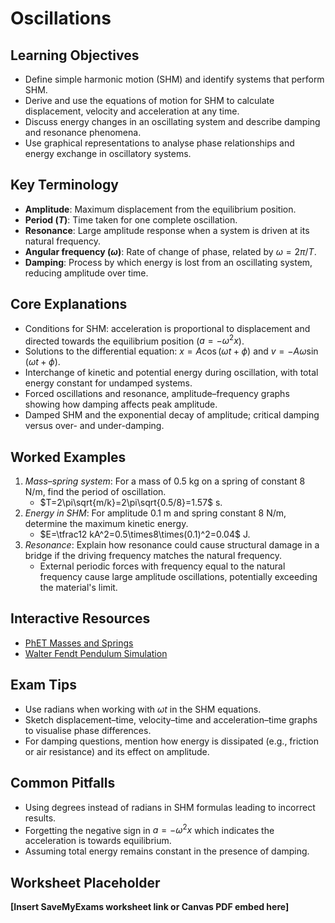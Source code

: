 # Oscillations

## Learning Objectives
- Define simple harmonic motion (SHM) and identify systems that perform SHM.
- Derive and use the equations of motion for SHM to calculate displacement, velocity and acceleration at any time.
- Discuss energy changes in an oscillating system and describe damping and resonance phenomena.
- Use graphical representations to analyse phase relationships and energy exchange in oscillatory systems.

## Key Terminology
- **Amplitude**: Maximum displacement from the equilibrium position.
- **Period ($T$)**: Time taken for one complete oscillation.
- **Resonance**: Large amplitude response when a system is driven at its natural frequency.
- **Angular frequency ($\omega$)**: Rate of change of phase, related by $\omega=2\pi/T$.
- **Damping**: Process by which energy is lost from an oscillating system, reducing amplitude over time.

## Core Explanations
- Conditions for SHM: acceleration is proportional to displacement and directed towards the equilibrium position ($a=-\omega^2 x$).
- Solutions to the differential equation: $x=A\cos(\omega t+\phi)$ and $v=-A\omega\sin(\omega t+\phi)$.
- Interchange of kinetic and potential energy during oscillation, with total energy constant for undamped systems.
- Forced oscillations and resonance, amplitude–frequency graphs showing how damping affects peak amplitude.
- Damped SHM and the exponential decay of amplitude; critical damping versus over- and under-damping.

## Worked Examples
1. *Mass–spring system*: For a mass of 0.5 kg on a spring of constant 8 N/m, find the period of oscillation.
   - $T=2\pi\sqrt{m/k}=2\pi\sqrt{0.5/8}=1.57$ s.
2. *Energy in SHM*: For amplitude 0.1 m and spring constant 8 N/m, determine the maximum kinetic energy.
   - $E=\tfrac12 kA^2=0.5\times8\times(0.1)^2=0.04$ J.
3. *Resonance*: Explain how resonance could cause structural damage in a bridge if the driving frequency matches the natural frequency.
   - External periodic forces with frequency equal to the natural frequency cause large amplitude oscillations, potentially exceeding the material's limit.

## Interactive Resources
- [PhET Masses and Springs](https://phet.colorado.edu/en/simulation/mass-spring-lab)
- [Walter Fendt Pendulum Simulation](https://www.walter-fendt.de/html5/phen/pendulum_en.htm)

## Exam Tips
- Use radians when working with $\omega t$ in the SHM equations.
- Sketch displacement–time, velocity–time and acceleration–time graphs to visualise phase differences.
- For damping questions, mention how energy is dissipated (e.g., friction or air resistance) and its effect on amplitude.

## Common Pitfalls
- Using degrees instead of radians in SHM formulas leading to incorrect results.
- Forgetting the negative sign in $a=-\omega^2x$ which indicates the acceleration is towards equilibrium.
- Assuming total energy remains constant in the presence of damping.

## Worksheet Placeholder
**[Insert SaveMyExams worksheet link or Canvas PDF embed here]**
